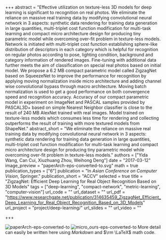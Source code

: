 +++
abstract = "Effective utilization on texture-less 3D models for deep learning is significant to recognition on real photos. We eliminate the reliance on massive real training data by modifying convolutional neural network in 3 aspects: synthetic data rendering for training data generation in large quantities, multi-triplet cost function modification for multi-task learning and compact micro architecture design for producing tiny parametric model while overcoming over-fit problem in texture-less models. Network is initiated with multi-triplet cost function establishing sphere-like distribution of descriptors in each category which is helpful for recognition on regular photos according to pose, lighting condition, background and category information of rendered images. Fine-tuning with additional data further meets the aim of classification on special real photos based on initial model. We propose a 6.2 MB compact parametric model called ZigzagNet based on SqueezeNet to improve the performance for recognition by applying moving normalization inside micro architecture and adding channel wise convolutional bypass through macro architecture. Moving batch normalization is used to get a good performance on both convergence speed and recognition accuracy. Accuracy of our compact parametric model in experiment on ImageNet and PASCAL samples provided by PASCAL3D+ based on simple Nearest Neighbor classifier is close to the result of 240 MB AlexNet trained with real images. Model trained on texture-less models which consumes less time for rendering and collecting outperforms the result of training with more textured models from ShapeNet."
abstract_short = "We eliminate the reliance on massive real training data by modifying convolutional neural network in 3 aspects: synthetic data rendering for training data generation in large quantities, multi-triplet cost function modification for multi-task learning and compact micro architecture design for producing tiny parametric model while overcoming over-fit problem in texture-less models."
authors = ["Yida Wang, Can Cui, Xiuzhuang Zhou, Weihong Deng"]
date = "2017-03-12"
image_preview = "paperArch-eps-converted-to.svg"
math = true
publication_types = ["6"]
publication = "In *Asian Conference on Computer Vision*, Springer."
publication_short = "ACCV"
selected = true 
title = "ZigzagNet: Efficient Deep Learning for Real Object Recognition Based on 3D Models"
tags = ["deep-learning", "compact-network", "metric-learning", "computer-vision"]
url_code = ""
url_dataset = ""
url_pdf = "https://www.researchgate.net/publication/314635459_ZigzagNet_Efficient_Deep_Learning_for_Real_Object_Recognition_Based_on_3D_Models"
url_project = "project/deep-learning/"
url_slides = ""
url_video = ""

+++

![paperArch-eps-converted-to](/img/paperArch-eps-converted-to.svg)
![micro_ours-eps-converted-to](/img/micro_ours-eps-converted-to.svg)
More detail can easily be written here using *Markdown* and $\rm \LaTeX$ math code.
